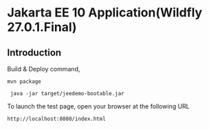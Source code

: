 # Jakarta EE 10 Application(Wildfly 27.0.1.Final)

## Introduction

Build & Deploy command,

   ``mvn package``

   `` java -jar target/jeedemo-bootable.jar``


To launch the test page, open your browser at the following URL

    http://localhost:8080/index.html 

